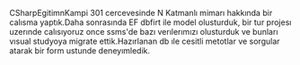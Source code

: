 CSharpEgitimnKampi 301 cercevesinde N Katmanlı mimarı hakkında bir calısma yaptık.Daha sonrasında EF dbfirt ile model olusturduk, bir tur projesı uzerınde calısıyoruz once ssms'de bazı verılerımızı olusturduk ve bunları vısual studyoya migrate ettik.Hazırlanan db ıle cesitli metotlar ve sorgular atarak bir form ustunde deneyımledik.
